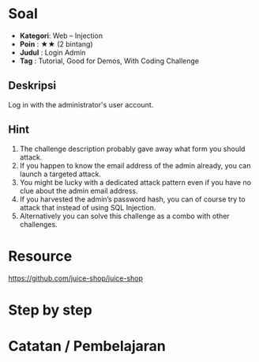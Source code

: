# Soal

- **Kategori**: Web – Injection  
- **Poin**    : ★★ (2 bintang)  
- **Judul**   : Login Admin  
- **Tag**     : Tutorial, Good for Demos, With Coding Challenge  

## Deskripsi 
Log in with the administrator's user account.

## Hint 
1. The challenge description probably gave away what form you should attack.  
2. If you happen to know the email address of the admin already, you can launch a targeted attack.  
3. You might be lucky with a dedicated attack pattern even if you have no clue about the admin email address.  
4. If you harvested the admin’s password hash, you can of course try to attack that instead of using SQL Injection.  
5. Alternatively you can solve this challenge as a combo with other challenges.  


# Resource

https://github.com/juice-shop/juice-shop

# Step by step

# Catatan / Pembelajaran
